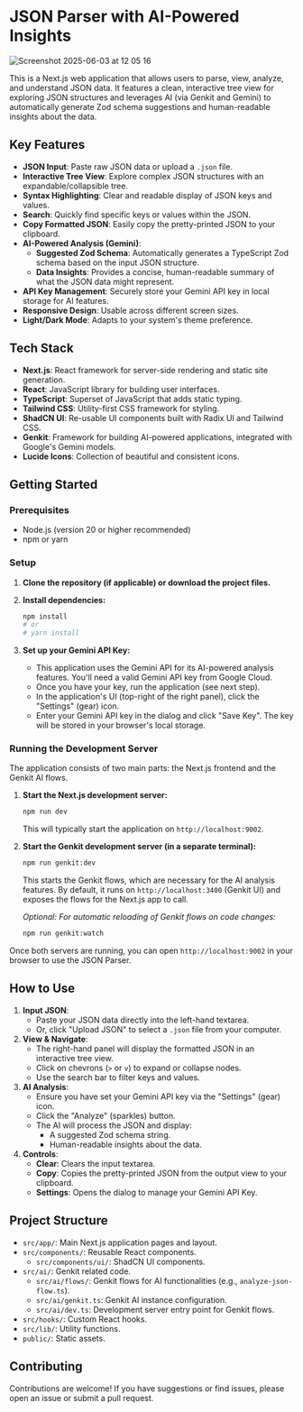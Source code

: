 
# JSON Parser with AI-Powered Insights

![Screenshot 2025-06-03 at 12 05 16](https://github.com/user-attachments/assets/c071ba19-6e3d-44f3-8a1a-0f51609ca0f6)


This is a Next.js web application that allows users to parse, view, analyze, and understand JSON data. It features a clean, interactive tree view for exploring JSON structures and leverages AI (via Genkit and Gemini) to automatically generate Zod schema suggestions and human-readable insights about the data.

## Key Features

*   **JSON Input**: Paste raw JSON data or upload a `.json` file.
*   **Interactive Tree View**: Explore complex JSON structures with an expandable/collapsible tree.
*   **Syntax Highlighting**: Clear and readable display of JSON keys and values.
*   **Search**: Quickly find specific keys or values within the JSON.
*   **Copy Formatted JSON**: Easily copy the pretty-printed JSON to your clipboard.
*   **AI-Powered Analysis (Gemini)**:
    *   **Suggested Zod Schema**: Automatically generates a TypeScript Zod schema based on the input JSON structure.
    *   **Data Insights**: Provides a concise, human-readable summary of what the JSON data might represent.
*   **API Key Management**: Securely store your Gemini API key in local storage for AI features.
*   **Responsive Design**: Usable across different screen sizes.
*   **Light/Dark Mode**: Adapts to your system's theme preference.

## Tech Stack

*   **Next.js**: React framework for server-side rendering and static site generation.
*   **React**: JavaScript library for building user interfaces.
*   **TypeScript**: Superset of JavaScript that adds static typing.
*   **Tailwind CSS**: Utility-first CSS framework for styling.
*   **ShadCN UI**: Re-usable UI components built with Radix UI and Tailwind CSS.
*   **Genkit**: Framework for building AI-powered applications, integrated with Google's Gemini models.
*   **Lucide Icons**: Collection of beautiful and consistent icons.

## Getting Started

### Prerequisites

*   Node.js (version 20 or higher recommended)
*   npm or yarn

### Setup

1.  **Clone the repository (if applicable) or download the project files.**

2.  **Install dependencies:**
    ```bash
    npm install
    # or
    # yarn install
    ```

3.  **Set up your Gemini API Key:**
    *   This application uses the Gemini API for its AI-powered analysis features. You'll need a valid Gemini API key from Google Cloud.
    *   Once you have your key, run the application (see next step).
    *   In the application's UI (top-right of the right panel), click the "Settings" (gear) icon.
    *   Enter your Gemini API key in the dialog and click "Save Key". The key will be stored in your browser's local storage.

### Running the Development Server

The application consists of two main parts: the Next.js frontend and the Genkit AI flows.

1.  **Start the Next.js development server:**
    ```bash
    npm run dev
    ```
    This will typically start the application on `http://localhost:9002`.

2.  **Start the Genkit development server (in a separate terminal):**
    ```bash
    npm run genkit:dev
    ```
    This starts the Genkit flows, which are necessary for the AI analysis features. By default, it runs on `http://localhost:3400` (Genkit UI) and exposes the flows for the Next.js app to call.

    *Optional: For automatic reloading of Genkit flows on code changes:*
    ```bash
    npm run genkit:watch
    ```

Once both servers are running, you can open `http://localhost:9002` in your browser to use the JSON Parser.

## How to Use

1.  **Input JSON**:
    *   Paste your JSON data directly into the left-hand textarea.
    *   Or, click "Upload JSON" to select a `.json` file from your computer.
2.  **View & Navigate**:
    *   The right-hand panel will display the formatted JSON in an interactive tree view.
    *   Click on chevrons (`>` or `v`) to expand or collapse nodes.
    *   Use the search bar to filter keys and values.
3.  **AI Analysis**:
    *   Ensure you have set your Gemini API key via the "Settings" (gear) icon.
    *   Click the "Analyze" (sparkles) button.
    *   The AI will process the JSON and display:
        *   A suggested Zod schema string.
        *   Human-readable insights about the data.
4.  **Controls**:
    *   **Clear**: Clears the input textarea.
    *   **Copy**: Copies the pretty-printed JSON from the output view to your clipboard.
    *   **Settings**: Opens the dialog to manage your Gemini API Key.

## Project Structure

*   `src/app/`: Main Next.js application pages and layout.
*   `src/components/`: Reusable React components.
    *   `src/components/ui/`: ShadCN UI components.
*   `src/ai/`: Genkit related code.
    *   `src/ai/flows/`: Genkit flows for AI functionalities (e.g., `analyze-json-flow.ts`).
    *   `src/ai/genkit.ts`: Genkit AI instance configuration.
    *   `src/ai/dev.ts`: Development server entry point for Genkit flows.
*   `src/hooks/`: Custom React hooks.
*   `src/lib/`: Utility functions.
*   `public/`: Static assets.

## Contributing

Contributions are welcome! If you have suggestions or find issues, please open an issue or submit a pull request.
```
